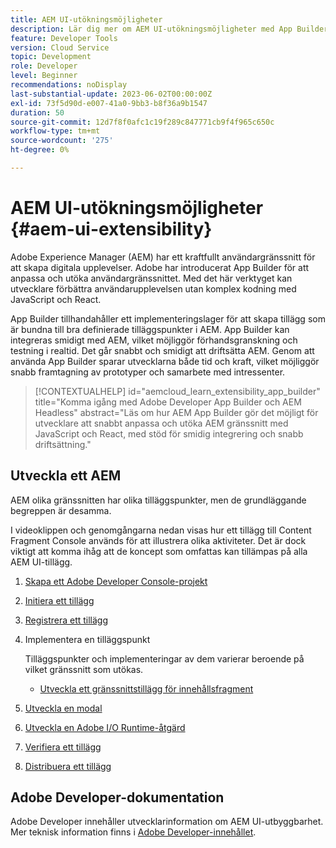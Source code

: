 ```yaml
---
title: AEM UI-utökningsmöjligheter
description: Lär dig mer om AEM UI-utökningsmöjligheter med App Builder för att skapa tillägg.
feature: Developer Tools
version: Cloud Service
topic: Development
role: Developer
level: Beginner
recommendations: noDisplay
last-substantial-update: 2023-06-02T00:00:00Z
exl-id: 73f5d90d-e007-41a0-9bb3-b8f36a9b1547
duration: 50
source-git-commit: 12d7f8f0afc1c19f289c847771cb9f4f965c650c
workflow-type: tm+mt
source-wordcount: '275'
ht-degree: 0%

---
```


# AEM UI-utökningsmöjligheter {#aem-ui-extensibility}

Adobe Experience Manager (AEM) har ett kraftfullt användargränssnitt för att skapa digitala upplevelser. Adobe har introducerat App Builder för att anpassa och utöka användargränssnittet. Med det här verktyget kan utvecklare förbättra användarupplevelsen utan komplex kodning med JavaScript och React.

App Builder tillhandahåller ett implementeringslager för att skapa tillägg som är bundna till bra definierade tilläggspunkter i AEM. App Builder kan integreras smidigt med AEM, vilket möjliggör förhandsgranskning och testning i realtid. Det går snabbt och smidigt att driftsätta AEM. Genom att använda App Builder sparar utvecklarna både tid och kraft, vilket möjliggör snabb framtagning av prototyper och samarbete med intressenter.

>[!CONTEXTUALHELP]
>id="aemcloud_learn_extensibility_app_builder"
>title="Komma igång med Adobe Developer App Builder och AEM Headless"
>abstract="Läs om hur AEM App Builder gör det möjligt för utvecklare att snabbt anpassa och utöka AEM gränssnitt med JavaScript och React, med stöd för smidig integrering och snabb driftsättning."

## Utveckla ett AEM

AEM olika gränssnitten har olika tilläggspunkter, men de grundläggande begreppen är desamma.

I videoklippen och genomgångarna nedan visas hur ett tillägg till Content Fragment Console används för att illustrera olika aktiviteter. Det är dock viktigt att komma ihåg att de koncept som omfattas kan tillämpas på alla AEM UI-tillägg.

1. [Skapa ett Adobe Developer Console-projekt](./adobe-developer-console-project.md)
1. [Initiera ett tillägg](./app-initialization.md)
1. [Registrera ett tillägg](./extension-registration.md)
1. Implementera en tilläggspunkt

   Tilläggspunkter och implementeringar av dem varierar beroende på vilket gränssnitt som utökas.

   + [Utveckla ett gränssnittstillägg för innehållsfragment](./content-fragments/overview.md)

1. [Utveckla en modal](./modal.md)
1. [Utveckla en Adobe I/O Runtime-åtgärd](./runtime-action.md)
1. [Verifiera ett tillägg](./verify.md)
1. [Distribuera ett tillägg](./deploy.md)

## Adobe Developer-dokumentation

Adobe Developer innehåller utvecklarinformation om AEM UI-utbyggbarhet. Mer teknisk information finns i [Adobe Developer-innehållet](https://developer.adobe.com/uix/docs/).
